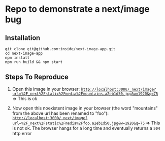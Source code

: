# Repo to demonstrate a next/image bug

## Installation

```
git clone git@github.com:inside/next-image-app.git
cd next-image-app
npm install
npm run build && npm start
```

## Steps To Reproduce

1. Open this image in your browser:
   [`http://localhost:3000/_next/image?url=%2F_next%2Fstatic%2Fmedia%2Fmountains.a2eb1d50.jpg&w=1920&q=75`](http://localhost:3000/_next/image?url=%2F_next%2Fstatic%2Fmedia%2Fmountains.a2eb1d50.jpg&w=1920&q=75)
   => This is ok

1. Now open this noexistent image in your browser (the word "mountains" from the above url has been renamed to "foo"): [`http://localhost:3000/_next/image?url=%2F_next%2Fstatic%2Fmedia%2Ffoo.a2eb1d50.jpg&w=1920&q=75`](http://localhost:3000/_next/image?url=%2F_next%2Fstatic%2Fmedia%2Ffoo.a2eb1d50.jpg&w=1920&q=75)
   => This is not ok. The browser hangs for a long time and eventually returns a `504` http error
